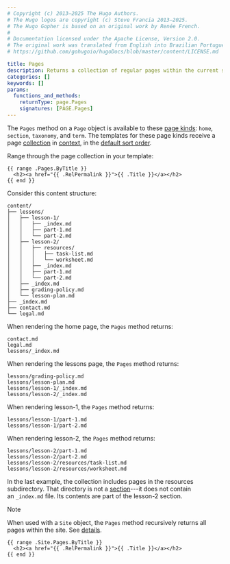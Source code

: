 ```yaml
---
# Copyright (c) 2013–2025 The Hugo Authors.
# The Hugo logos are copyright (c) Steve Francia 2013–2025.
# The Hugo Gopher is based on an original work by Renée French.
#
# Documentation licensed under the Apache License, Version 2.0.
# The original work was translated from English into Brazilian Portuguese.
# https://github.com/gohugoio/hugoDocs/blob/master/content/LICENSE.md

title: Pages
description: Returns a collection of regular pages within the current section, and section pages of immediate descendant sections.
categories: []
keywords: []
params:
  functions_and_methods:
    returnType: page.Pages
    signatures: [PAGE.Pages]
---
```


The `Pages` method on a `Page` object is available to these [page kinds](g): `home`, `section`, `taxonomy`, and `term`. The templates for these page kinds receive a page [collection](g) in [context](g), in the [default sort order](g).

Range through the page collection in your template:

```go-html-template
{{ range .Pages.ByTitle }}
  <h2><a href="{{ .RelPermalink }}">{{ .Title }}</a></h2>
{{ end }}
```

Consider this content structure:

```text
content/
├── lessons/
│   ├── lesson-1/
│   │   ├── _index.md
│   │   ├── part-1.md
│   │   └── part-2.md
│   ├── lesson-2/
│   │   ├── resources/
│   │   │   ├── task-list.md
│   │   │   └── worksheet.md
│   │   ├── _index.md
│   │   ├── part-1.md
│   │   └── part-2.md
│   ├── _index.md
│   ├── grading-policy.md
│   └── lesson-plan.md
├── _index.md
├── contact.md
└── legal.md
```

When rendering the home page, the `Pages` method returns:

    contact.md
    legal.md
    lessons/_index.md

When rendering the lessons page, the `Pages` method returns:

    lessons/grading-policy.md
    lessons/lesson-plan.md
    lessons/lesson-1/_index.md
    lessons/lesson-2/_index.md

When rendering lesson-1, the `Pages` method returns:

    lessons/lesson-1/part-1.md
    lessons/lesson-1/part-2.md

When rendering lesson-2, the `Pages` method returns:

    lessons/lesson-2/part-1.md
    lessons/lesson-2/part-2.md
    lessons/lesson-2/resources/task-list.md
    lessons/lesson-2/resources/worksheet.md

In the last example, the collection includes pages in the resources subdirectory. That directory is not a [section](g)---it does not contain an&nbsp;`_index.md`&nbsp;file. Its contents are part of the lesson-2 section.

> [!note]
> When used with a `Site` object, the `Pages` method recursively returns all pages within the site. See&nbsp;[details].

```go-html-template
{{ range .Site.Pages.ByTitle }}
  <h2><a href="{{ .RelPermalink }}">{{ .Title }}</a></h2>
{{ end }}
```

[details]: /methods/site/pages/
